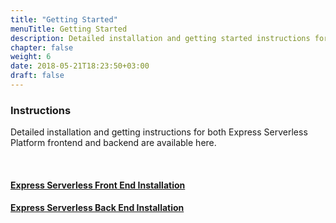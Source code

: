 ```yaml
---
title: "Getting Started"
menuTitle: Getting Started
description: Detailed installation and getting started instructions for both Express Serverless Platform frontend and backend
chapter: false
weight: 6
date: 2018-05-21T18:23:50+03:00
draft: false
---
```


### Instructions

Detailed installation and getting instructions for both Express Serverless Platform frontend and backend are available here.

&nbsp;


#### <a href="/getting-started/front-end" target="_blank">Express Serverless Front End Installation</a>
#### <a href="/getting-started/back-end" target="_blank">Express Serverless Back End Installation</a>